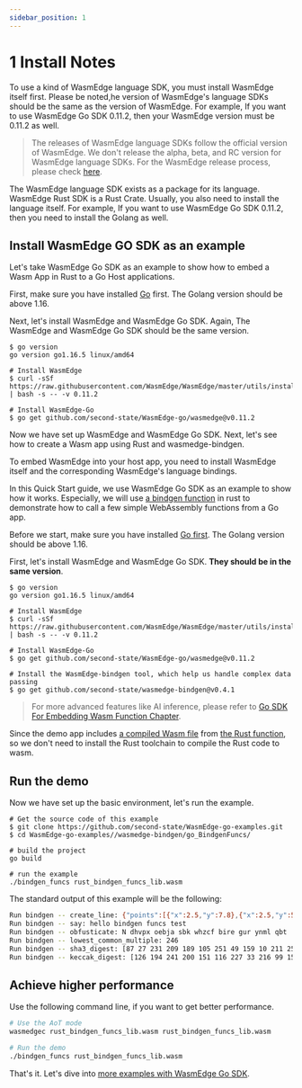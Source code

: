 ```yaml
---
sidebar_position: 1
---
```


# 1 Install Notes


To use a kind of WasmEdge language SDK, you must install WasmEdge itself first. Please be noted,he version of WasmEdge's language SDKs should be the same as the version of WasmEdge. For example, If you want to use WasmEdge Go SDK 0.11.2, then your WasmEdge version must be 0.11.2 as well. 

> The releases of  WasmEdge language SDKs follow the official version of WasmEdge. We don't release the alpha, beta, and RC version for WasmEdge language SDKs. For the WasmEdge release process, please check [here](/docs/contribute/release.md).

The WasmEdge language SDK exists as a package for its language. WasmEdge Rust SDK is a Rust Crate. Usually, you also need to install the language itself. For example, If you want to use WasmEdge Go SDK 0.11.2, then you need to install the Golang as well. 

## Install WasmEdge GO SDK as an example

Let's take WasmEdge Go SDK as an example to show how to embed a Wasm App in Rust to a Go Host applications.

First, make sure you have installed [Go](https://go.dev/dl/) first. The Golang version should be above 1.16.

Next, let's install WasmEdge and WasmEdge Go SDK. Again, The WasmEdge and WasmEdge Go SDK should be the same version.

```
$ go version
go version go1.16.5 linux/amd64

# Install WasmEdge
$ curl -sSf https://raw.githubusercontent.com/WasmEdge/WasmEdge/master/utils/install.sh | bash -s -- -v 0.11.2

# Install WasmEdge-Go
$ go get github.com/second-state/WasmEdge-go/wasmedge@v0.11.2
```

Now we have set up WasmEdge and WasmEdge Go SDK. Next, let's see how to create a Wasm app using Rust and wasmedge-bindgen.






To embed WasmEdge into your host app, you need to install WasmEdge itself and the corresponding WasmEdge's language bindings. 

In this Quick Start guide, we use WasmEdge Go SDK as an example to show how it works. Especially, we will use [a bindgen function](https://github.com/second-state/WasmEdge-go-examples/tree/master/wasmedge-bindgen/go_BindgenFuncs) in rust to demonstrate how to call a few simple WebAssembly functions from a Go app.

Before we start, make sure you have installed [Go first](https://go.dev/dl/). The Golang version should be above 1.16.

First, let's install WasmEdge and WasmEdge Go SDK. **They should be in the same version**.

```
$ go version
go version go1.16.5 linux/amd64

# Install WasmEdge
$ curl -sSf https://raw.githubusercontent.com/WasmEdge/WasmEdge/master/utils/install.sh | bash -s -- -v 0.11.2

# Install WasmEdge-Go
$ go get github.com/second-state/WasmEdge-go/wasmedge@v0.11.2

# Install the WasmEdge-bindgen tool, which help us handle complex data passing
$ go get github.com/second-state/wasmedge-bindgen@v0.4.1
```
> For more advanced features like AI inference, please refer to [Go SDK For Embedding Wasm Function Chapter](/docs/category/go-sdk-for-embedding-wasm-functions).

Since the demo app includes [a compiled Wasm file](https://github.com/second-state/WasmEdge-go-examples/blob/master/wasmedge-bindgen/go_BindgenFuncs/rust_bindgen_funcs_lib.wasm) from [the Rust function](https://github.com/second-state/WasmEdge-go-examples/tree/master/wasmedge-bindgen/go_BindgenFuncs/rust_bindgen_funcs), so we don't need to install the Rust toolchain to compile the Rust code to wasm.

## Run the demo

Now we have set up the basic environment, let's run the example.

```
# Get the source code of this example
$ git clone https://github.com/second-state/WasmEdge-go-examples.git
$ cd WasmEdge-go-examples//wasmedge-bindgen/go_BindgenFuncs/

# build the project
go build

# run the example
./bindgen_funcs rust_bindgen_funcs_lib.wasm
```

The standard output of this example will be the following:

```bash
Run bindgen -- create_line: {"points":[{"x":2.5,"y":7.8},{"x":2.5,"y":5.8}],"valid":true,"length":2.0,"desc":"A thin red line"}
Run bindgen -- say: hello bindgen funcs test
Run bindgen -- obfusticate: N dhvpx oebja sbk whzcf bire gur ynml qbt
Run bindgen -- lowest_common_multiple: 246
Run bindgen -- sha3_digest: [87 27 231 209 189 105 251 49 159 10 211 250 15 159 154 181 43 218 26 141 56 199 25 45 60 10 20 163 54 211 195 203]
Run bindgen -- keccak_digest: [126 194 241 200 151 116 227 33 216 99 159 22 107 3 177 169 216 191 114 156 174 193 32 159 246 228 245 133 52 75 55 27]
```
## Achieve  higher performance

Use the following command line, if you want to get better performance.

```bash
# Use the AoT mode
wasmedgec rust_bindgen_funcs_lib.wasm rust_bindgen_funcs_lib.wasm

# Run the demo
./bindgen_funcs rust_bindgen_funcs_lib.wasm
```

That's it.  Let's dive into [more examples with WasmEdge Go SDK](/docs/category/go-sdk-for-embedding-wasm-functions).